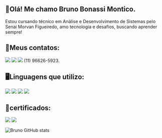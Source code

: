 
## 🧍Olá! Me chamo Bruno Bonassi Montico.
Estou cursando técnico em Análise e Desenvolvimento de Sistemas pelo Senai Morvan Figueiredo, amo tecnologia e desafios, buscando aprender sempre!

## 📱Meus contatos:
[![](https://img.shields.io/badge/LinkedIn-0077B5?style=for-the-badge&logo=linkedin&logoColor=white)](https://www.linkedin.com/in/bruno-bonassi-montico-3509b6266/)
[![](https://img.shields.io/badge/Gmail-D14836?style=for-the-badge&logo=gmail&logoColor=white)](https://mail.google.com/mail/u/2/#inbox?compose=GTvVlcRwQnZxlJkNKCRDjGcVCmXbtqbbHwDhRZZMcMBVsVRkrxmDkKGgSfBNJhgtVKxcNRRRxhvzq)
![](https://img.shields.io/badge/WhatsApp-25D366?style=for-the-badge&logo=whatsapp&logoColor=white) (11) 96626-5923.


## 🖥️Linguagens que utilizo:
![](https://img.shields.io/badge/HTML5-E34F26?style=for-the-badge&logo=html5&logoColor=white)
![](https://img.shields.io/badge/CSS3-1572B6?style=for-the-badge&logo=css3&logoColor=white)
![](https://img.shields.io/badge/JavaScript-F7DF1E?style=for-the-badge&logo=javascript&logoColor=black)
![](https://img.shields.io/badge/Python-3776AB?style=for-the-badge&logo=python&logoColor=white)

## 📃certificados:
[![](https://img.shields.io/badge/Google_Cloud-4285F4?style=for-the-badge&logo=google-cloud&logoColor=white)](https://www.cloudskillsboost.google/public_profiles/5c84daa0-61de-4d2d-ba5c-b37556bbc708)
[![](https://img.shields.io/badge/Amazon_AWS-232F3E?style=for-the-badge&logo=amazon-aws&logoColor=white)](https://www.credly.com/badges/362c3057-ed68-4c61-9f3b-ee84f97474e6/whatsapp)

![Bruno GitHub stats](https://github-readme-stats.vercel.app/api?username=BrunoBmontico&show_icons=true&theme=cobalt)

#

